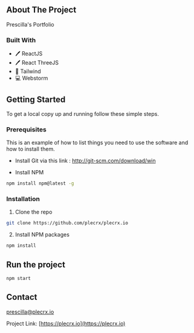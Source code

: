 ## About The Project

Prescilla's Portfolio

### Built With

* 🖊️ ReactJS
* 🖊️ React ThreeJS
* 🐙 Tailwind
* 💻 Webstorm

<!-- GETTING STARTED -->
## Getting Started

To get a local copy up and running follow these simple steps.

### Prerequisites

This is an example of how to list things you need to use the software and how to install them.
* Install Git via this link : http://git-scm.com/download/win

* Install NPM
```sh
npm install npm@latest -g
```

### Installation
 
1. Clone the repo
```sh
git clone https://github.com/plecrx/plecrx.io
```
2. Install NPM packages 
```sh
npm install
```

## Run the project
```sh
npm start
```

<!-- CONTACT -->
## Contact

prescilla@plecrx.io

Project Link: [https://plecrx.io](https://plecrx.io)
